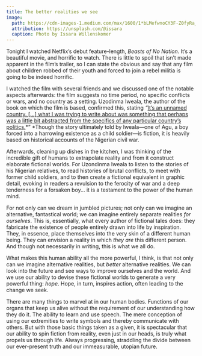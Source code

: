 ```yaml
---
title: The better realities we see
image:
  path: https://cdn-images-1.medium.com/max/1600/1*bLMefwnoCY3F-Z0fyRa_YQ.jpeg
  attribution: https://unsplash.com/@issara
  caption: Photo by Issara Willenskomer
---
```


Tonight I watched Netflix’s debut feature-length, *Beasts of No Nation*. It’s a
beautiful movie, and horrific to watch. There is little to spoil that isn’t made
apparent in the film’s trailer, so I can state the obvious and say that any film
about children robbed of their youth and forced to join a rebel militia is going
to be indeed horrific.

I watched the film with several friends and we discussed one of the notable
aspects afterwards: the film suggests no time period, no specific conflicts or
wars, and no country as a setting. Uzodinma Iweala, the author of the book on
which the film is based, confirmed this, stating *“*[It’s an unnamed country.
[…] what I was trying to write about was something that perhaps was a little bit
abstracted from the specifics of any particular country’s
politics.](http://venturesafrica.com/exclusive-interview-with-uzodinma-iweala-author-beasts-of-no-nation/)*”
*Though the story ultimately told by Iweala—one of Agu, a boy forced into a
harrowing existence as a child soldier—is fiction, it is heavily based on
historical accounts of the Nigerian civil war.

Afterwards, cleaning up dishes in the kitchen, I was thinking of the incredible
gift of humans to extrapolate reality and from it construct elaborate fictional
worlds. For Uzondinma Iweala to listen to the stories of his Nigerian relatives,
to read histories of brutal conflicts, to meet with former child soldiers, and
to then create a fictional equivalent in graphic detail, evoking in readers a
revulsion to the ferocity of war and a deep tenderness for a forsaken boy… it is
a testament to the power of the human mind.

For not only can we dream in jumbled pictures; not only can we imagine an
alternative, fantastical world; we can imagine entirely separate realities *for
ourselves*. This is, essentially, what every author of fictional tales does:
they fabricate the existence of people entirely drawn into life by inspiration.
They, in essence, place themselves into the very skin of a different human
being. They can envision a reality in which *they are* this different person.
And though not necessarily in writing, this is what we all do.

What makes this human ability all the more powerful, I think, is that not only
can we imagine alternative realities, but *better* alternative realities. We can
look into the future and see ways to improve ourselves and the world. And we use
our ability to devise these fictional worlds to generate a very powerful thing:
*hope*. Hope, in turn, inspires action, often leading to the change we seek.

There are many things to marvel at in our human bodies. Functions of our organs
that keep us alive without the requirement of our understanding how they do it.
The ability to learn and use speech. The mere conception of using our
extremities to write symbols and thereby communicate with others. But with those
basic things taken as a given, it is spectacular that our ability to spin
fiction from reality, even just in our heads, is truly what propels us through
life. Always progressing, straddling the divide between our ever-present truth
and our immeasurable, utopian future.
